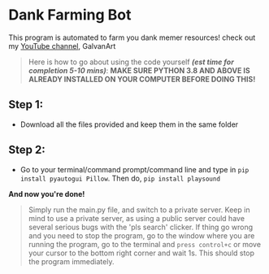 # Dank Farming Bot
This program is automated to farm you dank memer resources! check out my [YouTube channel](]https://www.youtube.com/channel/UCE93p8FhP9cYuqAkDnkpgdA), GalvanArt
> Here is how to go about using the code yourself **_(est time for completion 5-10 mins)_**:
> **MAKE SURE PYTHON 3.8 AND ABOVE IS ALREADY INSTALLED ON YOUR COMPUTER BEFORE DOING THIS!**

## Step 1:
- Download all the files provided and keep them in the same folder

## Step 2:

- Go to your terminal/command prompt/command line and type in `pip install pyautogui Pillow`. Then do, `pip install playsound`

**And now you're done!**

> Simply run the main.py file, and switch to a private server. Keep in mind to use a private server, as using a public server could have several serious bugs with the 'pls search' clicker. If thing go wrong and you need to stop the program, go to the window where you are running the program, go to the terminal and `press control+c` or move your cursor to the bottom right corner and wait 1s. This should stop the program immediately.

